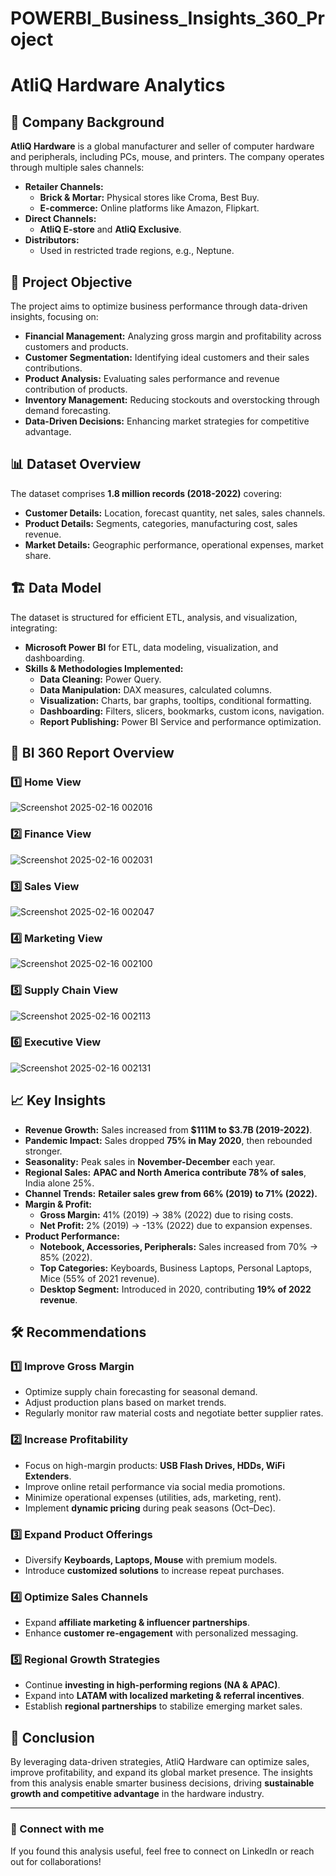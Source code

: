 # POWERBI_Business_Insights_360_Project

# AtliQ Hardware Analytics

## 📌 Company Background
**AtliQ Hardware** is a global manufacturer and seller of computer hardware and peripherals, including PCs, mouse, and printers. The company operates through multiple sales channels:

- **Retailer Channels:**
  - **Brick & Mortar:** Physical stores like Croma, Best Buy.
  - **E-commerce:** Online platforms like Amazon, Flipkart.
- **Direct Channels:**
  - **AtliQ E-store** and **AtliQ Exclusive**.
- **Distributors:**
  - Used in restricted trade regions, e.g., Neptune.

## 🎯 Project Objective
The project aims to optimize business performance through data-driven insights, focusing on:
- **Financial Management:** Analyzing gross margin and profitability across customers and products.
- **Customer Segmentation:** Identifying ideal customers and their sales contributions.
- **Product Analysis:** Evaluating sales performance and revenue contribution of products.
- **Inventory Management:** Reducing stockouts and overstocking through demand forecasting.
- **Data-Driven Decisions:** Enhancing market strategies for competitive advantage.

## 📊 Dataset Overview
The dataset comprises **1.8 million records (2018-2022)** covering:
- **Customer Details:** Location, forecast quantity, net sales, sales channels.
- **Product Details:** Segments, categories, manufacturing cost, sales revenue.
- **Market Details:** Geographic performance, operational expenses, market share.

## 🏗 Data Model
The dataset is structured for efficient ETL, analysis, and visualization, integrating:
- **Microsoft Power BI** for ETL, data modeling, visualization, and dashboarding.
- **Skills & Methodologies Implemented:**
  - **Data Cleaning:** Power Query.
  - **Data Manipulation:** DAX measures, calculated columns.
  - **Visualization:** Charts, bar graphs, tooltips, conditional formatting.
  - **Dashboarding:** Filters, slicers, bookmarks, custom icons, navigation.
  - **Report Publishing:** Power BI Service and performance optimization.

## 📑 BI 360 Report Overview
### 1️⃣ Home View

![Screenshot 2025-02-16 002016](https://github.com/user-attachments/assets/8c738a96-4b0a-4f70-b6e2-9e68c9443575)


### 2️⃣ Finance View

![Screenshot 2025-02-16 002031](https://github.com/user-attachments/assets/3879528b-0332-403d-af30-d4d1e76dfd2c)


### 3️⃣ Sales View

![Screenshot 2025-02-16 002047](https://github.com/user-attachments/assets/704c96fc-eefa-4687-be35-dbdbb9288945)


### 4️⃣ Marketing View

![Screenshot 2025-02-16 002100](https://github.com/user-attachments/assets/2c96b5a1-2b5d-4286-9cd5-dd0df6ff4b18)


### 5️⃣ Supply Chain View

![Screenshot 2025-02-16 002113](https://github.com/user-attachments/assets/7d324971-d16a-4036-b698-08e5e146cadc)


### 6️⃣ Executive View

![Screenshot 2025-02-16 002131](https://github.com/user-attachments/assets/c081d6af-e8cd-455a-b3d3-61140f0abacc)


## 📈 Key Insights
- **Revenue Growth:** Sales increased from **$111M to $3.7B (2019-2022)**.
- **Pandemic Impact:** Sales dropped **75% in May 2020**, then rebounded stronger.
- **Seasonality:** Peak sales in **November-December** each year.
- **Regional Sales:** **APAC and North America contribute 78% of sales**, India alone 25%.
- **Channel Trends:** **Retailer sales grew from 66% (2019) to 71% (2022).**
- **Margin & Profit:**
  - **Gross Margin:** 41% (2019) → 38% (2022) due to rising costs.
  - **Net Profit:** 2% (2019) → -13% (2022) due to expansion expenses.
- **Product Performance:**
  - **Notebook, Accessories, Peripherals:** Sales increased from 70% → 85% (2022).
  - **Top Categories:** Keyboards, Business Laptops, Personal Laptops, Mice (55% of 2021 revenue).
  - **Desktop Segment:** Introduced in 2020, contributing **19% of 2022 revenue**.

## 🛠 Recommendations
### 1️⃣ **Improve Gross Margin**
- Optimize supply chain forecasting for seasonal demand.
- Adjust production plans based on market trends.
- Regularly monitor raw material costs and negotiate better supplier rates.

### 2️⃣ **Increase Profitability**
- Focus on high-margin products: **USB Flash Drives, HDDs, WiFi Extenders**.
- Improve online retail performance via social media promotions.
- Minimize operational expenses (utilities, ads, marketing, rent).
- Implement **dynamic pricing** during peak seasons (Oct–Dec).

### 3️⃣ **Expand Product Offerings**
- Diversify **Keyboards, Laptops, Mouse** with premium models.
- Introduce **customized solutions** to increase repeat purchases.

### 4️⃣ **Optimize Sales Channels**
- Expand **affiliate marketing & influencer partnerships**.
- Enhance **customer re-engagement** with personalized messaging.

### 5️⃣ **Regional Growth Strategies**
- Continue **investing in high-performing regions (NA & APAC)**.
- Expand into **LATAM with localized marketing & referral incentives**.
- Establish **regional partnerships** to stabilize emerging market sales.

## 🚀 Conclusion
By leveraging data-driven strategies, AtliQ Hardware can optimize sales, improve profitability, and expand its global market presence. The insights from this analysis enable smarter business decisions, driving **sustainable growth and competitive advantage** in the hardware industry.

---
### 🔗 Connect with me
If you found this analysis useful, feel free to connect on LinkedIn or reach out for collaborations!
